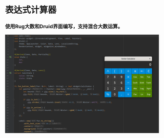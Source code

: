 # 表达式计算器

### 使用Rug大数和Druid界面编写，支持混合大数运算。
![image](https://github.com/lhjok/Calc-ui/raw/master/images/calc.png)
